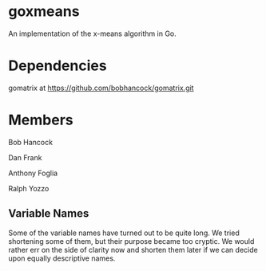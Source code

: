 goxmeans
========

An implementation of the x-means algorithm in Go.


Dependencies
============
gomatrix at https://github.com/bobhancock/gomatrix.git


Members
========
Bob Hancock

Dan Frank

Anthony Foglia

Ralph Yozzo


Variable Names
--------------
Some of the variable names have turned out to be quite long.  We tried shortening some of them, but
their purpose became too cryptic.  We would rather err on the side of clarity now and shorten
them later if we can decide upon equally descriptive names.